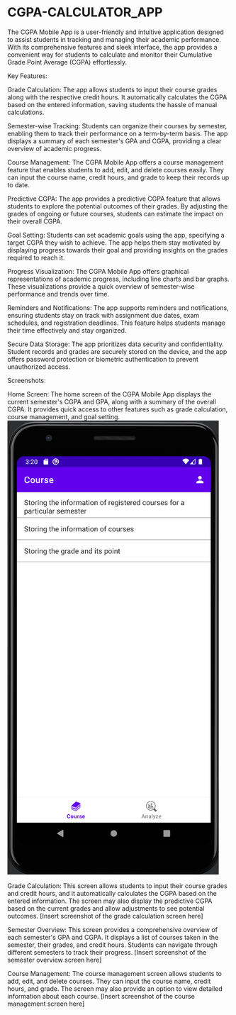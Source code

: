 # CGPA-CALCULATOR_APP
The CGPA Mobile App is a user-friendly and intuitive application designed to assist students in tracking and managing their academic performance. With its comprehensive features and sleek interface, the app provides a convenient way for students to calculate and monitor their Cumulative Grade Point Average (CGPA) effortlessly.

Key Features:

Grade Calculation: The app allows students to input their course grades along with the respective credit hours. It automatically calculates the CGPA based on the entered information, saving students the hassle of manual calculations.

Semester-wise Tracking: Students can organize their courses by semester, enabling them to track their performance on a term-by-term basis. The app displays a summary of each semester's GPA and CGPA, providing a clear overview of academic progress.

Course Management: The CGPA Mobile App offers a course management feature that enables students to add, edit, and delete courses easily. They can input the course name, credit hours, and grade to keep their records up to date.

Predictive CGPA: The app provides a predictive CGPA feature that allows students to explore the potential outcomes of their grades. By adjusting the grades of ongoing or future courses, students can estimate the impact on their overall CGPA.

Goal Setting: Students can set academic goals using the app, specifying a target CGPA they wish to achieve. The app helps them stay motivated by displaying progress towards their goal and providing insights on the grades required to reach it.

Progress Visualization: The CGPA Mobile App offers graphical representations of academic progress, including line charts and bar graphs. These visualizations provide a quick overview of semester-wise performance and trends over time.

Reminders and Notifications: The app supports reminders and notifications, ensuring students stay on track with assignment due dates, exam schedules, and registration deadlines. This feature helps students manage their time effectively and stay organized.

Secure Data Storage: The app prioritizes data security and confidentiality. Student records and grades are securely stored on the device, and the app offers password protection or biometric authentication to prevent unauthorized access.

Screenshots:

Home Screen: The home screen of the CGPA Mobile App displays the current semester's CGPA and GPA, along with a summary of the overall CGPA. It provides quick access to other features such as grade calculation, course management, and goal setting.
![Alt Text](screenshoot/home_screen.png)

Grade Calculation: This screen allows students to input their course grades and credit hours, and it automatically calculates the CGPA based on the entered information. The screen may also display the predictive CGPA based on the current grades and allow adjustments to see potential outcomes.
[Insert screenshot of the grade calculation screen here]

Semester Overview: This screen provides a comprehensive overview of each semester's GPA and CGPA. It displays a list of courses taken in the semester, their grades, and credit hours. Students can navigate through different semesters to track their progress.
[Insert screenshot of the semester overview screen here]

Course Management: The course management screen allows students to add, edit, and delete courses. They can input the course name, credit hours, and grade. The screen may also provide an option to view detailed information about each course.
[Insert screenshot of the course management screen here]
